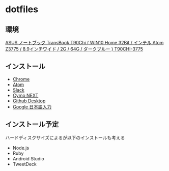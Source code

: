 # dotfiles

## 環境

<a rel="nofollow" href="http://www.amazon.co.jp/gp/product/B017I4RPR6/ref=as_li_ss_tl?ie=UTF8&camp=247&creative=7399&creativeASIN=B017I4RPR6&linkCode=as2&tag=infirmaria112-22">ASUS ノートブック TransBook T90Chi ( WIN10 Home 32Bit / インテル Atom Z3775 / 8.9インチワイド / 2G / 64G / ダークブルー ) T90CHI-3775</a><img src="http://ir-jp.amazon-adsystem.com/e/ir?t=infirmaria112-22&l=as2&o=9&a=B017I4RPR6" width="1" height="1" border="0" alt="" style="border:none !important; margin:0px !important;" />

## インストール

- [Chrome](https://www.google.co.jp/chrome/browser/desktop/index.html)
- [Atom](https://atom.io/)
- [Slack](https://slack.com/downloads)
- [Cymo NEXT](http://www.cymo.jp/next/download/index.html)
- [Github Desktop](https://desktop.github.com/)
- [Google 日本語入力](https://www.google.co.jp/ime/)

## インストール予定

ハードディスクサイズによるが以下のインストールも考える

- Node.js
- Ruby
- Android Studio
- TweetDeck


